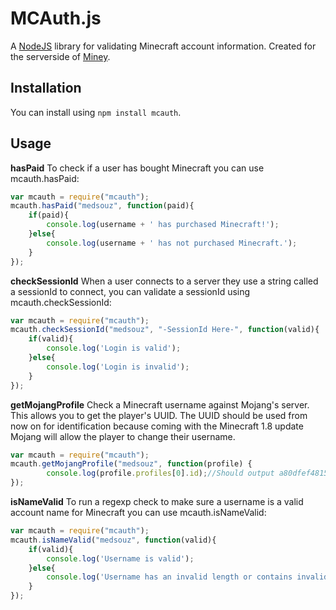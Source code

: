 MCAuth.js
=========

A [NodeJS](http://nodejs.org/) library for validating Minecraft account information.
Created for the serverside of [Miney](https://github.com/medsouz/Miney-Client).

Installation
------------

You can install using `npm install mcauth`.

Usage
-----

**hasPaid**
To check if a user has bought Minecraft you can use mcauth.hasPaid:
```javascript
var mcauth = require("mcauth");
mcauth.hasPaid("medsouz", function(paid){
	if(paid){
		console.log(username + ' has purchased Minecraft!');
	}else{
		console.log(username + ' has not purchased Minecraft.');
	}
});
```

**checkSessionId**
When a user connects to a server they use a string called a sessionId to connect, you can validate a sessionId using mcauth.checkSessionId:
```javascript
var mcauth = require("mcauth");
mcauth.checkSessionId("medsouz", "-SessionId Here-", function(valid){
	if(valid){
		console.log('Login is valid');
	}else{
		console.log('Login is invalid');
	}
});
```

**getMojangProfile**
Check a Minecraft username against Mojang's server. This allows you to get the player's UUID. The UUID should be used from now on for identification because coming with the Minecraft 1.8 update Mojang will allow the player to change their username.
```javascript
var mcauth = require("mcauth");
mcauth.getMojangProfile("medsouz", function(profile) {
        console.log(profile.profiles[0].id);//Should output a80dfef48150469f878c0a4d2d8bff3f
});
```

**isNameValid**
To run a regexp check to make sure a username is a valid account name for Minecraft you can use mcauth.isNameValid:
```javascript
var mcauth = require("mcauth");
mcauth.isNameValid("medsouz", function(valid){
    if(valid){
        console.log('Username is valid');
    }else{
        console.log('Username has an invalid length or contains invalid characters.');
    }
});
```
